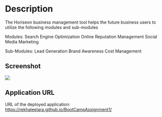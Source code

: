# Description

The Horiseon business management tool helps the future business users to utilize the following modules and sub-modules

Modules:
Search Engine Optimization
Online Reputation Management
Social Media Marketing

Sub-Modules:
Lead Generation
Brand Awareness
Cost Management

## Screenshot
![](images/ApplicationMockup.png)


## Application URL

URL of the deployed application: https://rekhaleelara.github.io/BootCampAssignment1/
